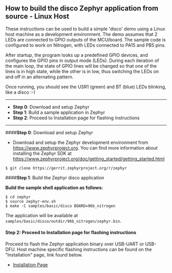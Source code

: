 ## How to build the disco Zephyr application from source - Linux Host

These instructions can be used to build a simple 'disco' demo using a Linux host machine as a development environment. The demo assumes that 2 LEDs are connected to GPIO outputs of the MCU/board. The sample code is configured to work on Nitrogen, with LEDs connected to PA15 and PB5 pins.

After startup, the program looks up a predefined GPIO devices, and configures the GPIO pins in output mode (LEDs). During each iteration of the main loop, the state of GPIO lines will be changed so that one of the lines is in high state, while the other is in low, thus switching the LEDs on and off in an alternating pattern.

Once running, you should see the USR1 (green) and BT (blue) LEDs blinking, like a disco :-)

***

- **Step 0**: Download and setup Zephyr
- **Step 1**: Build a sample application in Zephyr
- **Step 2**: Proceed to Installation page for flashing instructions

***

####**Step 0**: Download and setup Zephyr

- Download and setup the Zephyr development environment from https://www.zephyrproject.org. You can find more information about installing the Zephyr SDK at https://www.zephyrproject.org/doc/getting_started/getting_started.html

```shell
$ git clone https://gerrit.zephyrproject.org/r/zephyr
```

####**Step 1**: Build the Zephyr disco application

**Build the sample shell application as follows:**

```shell
$ cd zephyr
$ source zephyr-env.sh
$ make -C samples/basic/disco BOARD=96b_nitrogen
```

The application will be available at ```samples/basic/disco/outdir/96b_nitrogen/zephyr.bin```.

#### **Step 2**: Proceed to Installation page for flashing instructions

Proceed to flash the Zephyr application binary over USB-UART or USB-DFU. Host machine specific flashing instructions can be found on the "Installation" page, link found below.

- [Installation Page](../../installation/README.md)
